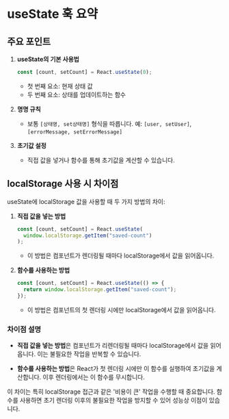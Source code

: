 # useState 훅 요약

## 주요 포인트

1. **useState의 기본 사용법**

   ```jsx
   const [count, setCount] = React.useState(0);
   ```

   - 첫 번째 요소: 현재 상태 값
   - 두 번째 요소: 상태를 업데이트하는 함수

2. **명명 규칙**

   - 보통 `[상태명, set상태명]` 형식을 따릅니다.
     예: `[user, setUser]`, `[errorMessage, setErrorMessage]`

3. **초기값 설정**
   - 직접 값을 넣거나 함수를 통해 초기값을 계산할 수 있습니다.

## localStorage 사용 시 차이점

useState에 localStorage 값을 사용할 때 두 가지 방법의 차이:

1. **직접 값을 넣는 방법**

   ```jsx
   const [count, setCount] = React.useState(
     window.localStorage.getItem("saved-count")
   );
   ```

   - 이 방법은 컴포넌트가 렌더링될 때마다 localStorage에서 값을 읽어옵니다.

2. **함수를 사용하는 방법**
   ```jsx
   const [count, setCount] = React.useState(() => {
     return window.localStorage.getItem("saved-count");
   });
   ```
   - 이 방법은 컴포넌트의 첫 렌더링 시에만 localStorage에서 값을 읽어옵니다.

### 차이점 설명

- **직접 값을 넣는 방법**은 컴포넌트가 리렌더링될 때마다 localStorage에서 값을 읽어옵니다. 이는 불필요한 작업을 반복할 수 있습니다.

- **함수를 사용하는 방법**은 React가 첫 렌더링 시에만 이 함수를 실행하여 초기값을 계산합니다. 이후 렌더링에서는 이 함수를 무시합니다.

이 차이는 특히 localStorage 접근과 같은 '비용이 큰' 작업을 수행할 때 중요합니다. 함수를 사용하면 초기 렌더링 이후의 불필요한 작업을 방지할 수 있어 성능상 이점이 있습니다.
